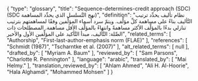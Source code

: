 {
    "type": "glossary",
    "title": "Sequence-determines-credit approach (SDC) (SDC نهج التَّسلسل الذي يحدِّد المساهمة)",
    "definition": "نظام تأليف يحدِّد ترتيب التَّأليف بناءً على مساهمة كلِّ مؤلِّف. ويتمّ سرد أسماء المؤلِّفين وفقًا لمساهمتهم بترتيب تنازلي  بدءًا بالمؤلِّف الأكثر مساهمةً وانتهاءً بالمؤلِّف الأقل مساهمة.  المصطلحات ذات الصِّلة: التَّأليف، مبدأ التَّأكيد على  المؤلِّفين الأول والأخير",
    "related_terms": [
        "Authorship",
        "First-last-author-emphasis norm (FLAE)"
    ],
    "references": [
        "Schmidt (1987)",
        "Tscharntke et al. (2007)"
    ],
    "alt_related_terms": [
        null
    ],
    "drafted_by": [
        "Myriam A. Baum"
    ],
    "reviewed_by": [
        "Sam Parsons",
        "Charlotte R. Pennington"
    ],
    "language": "arabic",
    "translated_by": [
        "Mai Helmy."
    ],
    "translation_reviewed_by": [
        "Ahlam Ahmed",
        "Ali H. Al-Hoorie",
        "Hala Alghamdi",
        "Mohammed Mohsen"
    ]
}